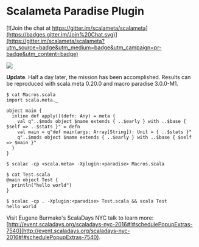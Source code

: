 # Scalameta Paradise Plugin

[![Join the chat at https://gitter.im/scalameta/scalameta](https://badges.gitter.im/Join%20Chat.svg)](https://gitter.im/scalameta/scalameta?utm_source=badge&utm_medium=badge&utm_campaign=pr-badge&utm_content=badge)

![](https://dl.dropboxusercontent.com/s/zqe336e8hm0595s/Screenshot%202016-05-10%2012.40.48.png?dl=0)

**Update**. Half a day later, the mission has been accomplished. Results can be reproduced with scala.meta 0.20.0 and macro paradise 3.0.0-M1.
```
$ cat Macros.scala
import scala.meta._

object main {
  inline def apply()(defn: Any) = meta {
    val q"..$mods object $name extends { ..$early } with ..$base { $self => ..$stats }" = defn
    val main = q"def main(args: Array[String]): Unit = { ..$stats }"
    q"..$mods object $name extends { ..$early } with ..$base { $self => $main }"
  }
}

$ scalac -cp <scala.meta> -Xplugin:<paradise> Macros.scala

$ cat Test.scala
@main object Test {
  println("hello world")
}

$ scalac -cp . -Xplugin:<paradise> Test.scala && scala Test
hello world
```

Visit Eugene Burmako's ScalaDays NYC talk to learn more: [http://event.scaladays.org/scaladays-nyc-2016#!#schedulePopupExtras-7540](http://event.scaladays.org/scaladays-nyc-2016#!#schedulePopupExtras-7540).
